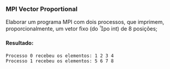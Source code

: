 ### MPI Vector Proportional

Elaborar um programa MPI com dois processos, que imprimem, proporcionalmente, um vetor ﬁxo (do po int) de 8 posições;

#### Resultado:

```
Processo 0 recebeu os elementos: 1 2 3 4 
Processo 1 recebeu os elementos: 5 6 7 8 
```
